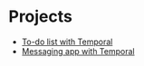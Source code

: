 # Projects

- [To-do list with Temporal](todolist_with_temporal/README.md)
- [Messaging app with Temporal](messaging-app-with-temporal/README.md)


